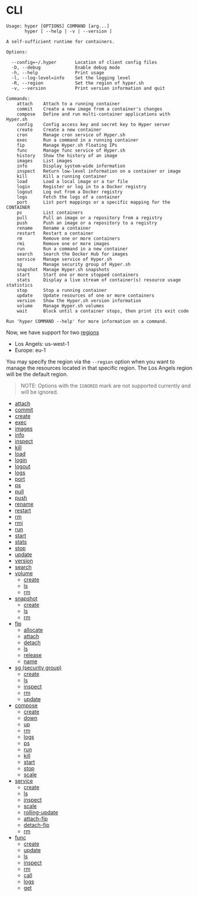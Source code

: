 # CLI

```
Usage: hyper [OPTIONS] COMMAND [arg...]
       hyper [ --help | -v | --version ]

A self-sufficient runtime for containers.

Options:

  --config=~/.hyper       Location of client config files
  -D, --debug             Enable debug mode
  -h, --help              Print usage
  -l, --log-level=info    Set the logging level
  -R, --region            Set the region of hyper.sh
  -v, --version           Print version information and quit

Commands:
    attach    Attach to a running container
    commit    Create a new image from a container's changes
    compose   Define and run multi-container applications with Hyper.sh
    config    Config access key and secret key to Hyper server
    create    Create a new container
    cron      Manage cron service of Hyper.sh
    exec      Run a command in a running container
    fip       Manage Hyper.sh floating IPs
    func      Manage func service of Hyper.sh
    history   Show the history of an image
    images    List images
    info      Display system-wide information
    inspect   Return low-level information on a container or image
    kill      Kill a running container
    load      Load a local image or a tar file
    login     Register or log in to a Docker registry
    logout    Log out from a Docker registry
    logs      Fetch the logs of a container
    port      List port mappings or a specific mapping for the CONTAINER
    ps        List containers
    pull      Pull an image or a repository from a registry
    push      Push an image or a repository to a registry
    rename    Rename a container
    restart   Restart a container
    rm        Remove one or more containers
    rmi       Remove one or more images
    run       Run a command in a new container
    search    Search the Docker Hub for images
    service   Manage service of Hyper.sh
    sg        Manage security group of Hyper.sh
    snapshot  Manage Hyper.sh snapshots
    start     Start one or more stopped containers
    stats     Display a live stream of container(s) resource usage statistics
    stop      Stop a running container
    update    Update resources of one or more containers
    version   Show the Hyper.sh version information
    volume    Manage Hyper.sh volumes
    wait      Block until a container stops, then print its exit code

Run 'hyper COMMAND --help' for more information on a command.
```

Now, we have support for two [regions](../../Introduction/region.md)
- Los Angels: us-west-1
- Europe: eu-1

You may specify the region via the `--region` option when you want to manage the resources located in that specific region. The Los Angels region will be the default region.

> NOTE: Options with the `IGNORED` mark are not supported currently and will be ignored.

- [attach](./attach.md)
- [commit](./commit.md)
- [create](./create.md)
- [exec](./exec.md)
- [images](./images.md)
- [info](./info.md)
- [inspect](./inspect.md)
- [kill](./kill.md)
- [load](./load.md)
- [login](./login.md)
- [logout](./logout.md)
- [logs](./logs.md)
- [port](./port.md)
- [ps](./ps.md)
- [pull](./pull.md)
- [push](./push.md)
- [rename](./rename.md)
- [restart](./restart.md)
- [rm](./rm.md)
- [rmi](./rmi.md)
- [run](./run.md)
- [start](./start.md)
- [stats](./stats.md)
- [stop](./stop.md)
- [update](./update.md)
- [version](./version.md)
- [search](./search.md)
- [volume](./Volume/index.md)
	- [create](./Volume/create.md)
	- [ls](./Volume/ls.md)
	- [rm](./Volume/rm.md)
- [snapshot](./Snapshot/index.md)
	- [create](./Snapshot/create.md)
	- [ls](./Snapshot/ls.md)
	- [rm](./Snapshot/rm.md)
- [fip](./FIP/index.md)
	- [allocate](./FIP/allocate.md)
	- [attach](./FIP/attach.md)
	- [detach](./FIP/detach.md)
	- [ls](./FIP/ls.md)
	- [release](./FIP/release.md)
	- [name](./FIP/name.md)
- [sg (security group)](./SG/index.md)
	- [create](./SG/create.md)
	- [ls](./SG/ls.md)
	- [inspect](./SG/inspect.md)
	- [rm](./SG/rm.md)
	- [update](./SG/update.md)
- [compose](./Compose/index.md)
	- [create](./Compose/create.md)
	- [down](./Compose/down.md)
	- [up](./Compose/up.md)
	- [rm](./Compose/rm.md)
	- [logs](./Compose/logs.md)
	- [ps](./Compose/ps.md)
	- [run](./Compose/run.md)
	- [kill](./Compose/kill.md)
	- [start](./Compose/start.md)
	- [stop](./Compose/stop.md)
	- [scale](./Compose/scale.md)
- [service](./Service/index.md)
	- [create](./Service/create.md)
	- [ls](./Service/ls.md)
	- [inspect](./Service/inspect.md)
	- [scale](./Service/scale.md)
	- [rolling-update](./Service/rolling_update.md)
	- [attach-fip](./Service/attach_fip.md)
	- [detach-fip](./Service/detach_fip.md)
	- [rm](./Service/rm.md)
- [func](./Func/index.md)
	- [create](./Func/create.md)
	- [update](./Func/update.md)
	- [ls](./Func/ls.md)
	- [inspect](./Func/inspect.md)
	- [rm](./Func/rm.md)
	- [call](./Func/call.md)
	- [logs](./Func/logs.md)
	- [get](./Func/get.md)
